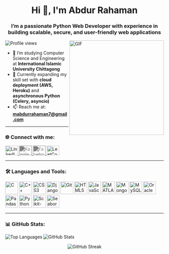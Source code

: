<h1 align="center">Hi 👋, I'm Abdur Rahaman</h1>
<h3 align="center">I’m a passionate Python Web Developer with experience in building scalable, secure, and user-friendly web applications</h3>

<img align="right"  alt="GIF" src="https://user-images.githubusercontent.com/60257288/169688266-0dba71e8-949d-4bc6-a048-0059ef1f994b.jpg" width="300" hight ="250 " />

<p align="left">
  <img src="https://komarev.com/ghpvc/?username=abdur-r1&label=Profile%20views&color=0e75b6&style=flat" alt="Profile views" />
</p>


- 🔭 I’m studying Computer Science and Engineering at **International Islamic University Chittagong**  
- 🌱 Currently expanding my skill set with **cloud deployment (AWS, Heroku)** and **asynchronous Python (Celery, asyncio)**  
- 📫 Reach me at: **mabdurrahaman7@gmail.com**

---


### 🌐 Connect with me:
<p align="left">
  <a href="https://www.linkedin.com/in/md-abdur-rahaman-bb76b9263" target="_blank">
    <img src="https://cdn.jsdelivr.net/gh/devicons/devicon/icons/linkedin/linkedin-original.svg" alt="LinkedIn" height="30" width="40"/>
  </a>
  <a href="https://www.kaggle.com/abdurrahaman1" target="_blank">
    <img src="https://cdn.jsdelivr.net/gh/simple-icons/simple-icons/icons/kaggle.svg" alt="Kaggle" height="30" width="40" style="filter: invert(0.5);"/>
  </a>
  <a href="https://www.facebook.com/md.abdurrahaman.208247" target="_blank">
    <img src="https://cdn.jsdelivr.net/gh/simple-icons/simple-icons/icons/facebook.svg" alt="Facebook" height="30" width="40" style="filter: invert(0.5);"/>
  </a>
  

  <a href="https://leetcode.com/rahaman1" target="_blank">
    <img src="https://upload.wikimedia.org/wikipedia/commons/1/19/LeetCode_logo_black.png" alt="LeetCode" height="30" width="40"/>
  </a>
</p>

---

### 🛠️ Languages and Tools:
<p align="left">
  <img src="https://cdn.jsdelivr.net/gh/devicons/devicon/icons/c/c-original.svg" alt="C" width="40" height="40"/>
  <img src="https://cdn.jsdelivr.net/gh/devicons/devicon/icons/cplusplus/cplusplus-original.svg" alt="C++" width="40" height="40"/>
  <img src="https://cdn.jsdelivr.net/gh/devicons/devicon/icons/css3/css3-original-wordmark.svg" alt="CSS3" width="40" height="40"/>
  <img src="https://cdn.jsdelivr.net/gh/devicons/devicon/icons/django/django-plain.svg" alt="Django" width="40" height="40"/>
  <img src="https://cdn.jsdelivr.net/gh/devicons/devicon/icons/git/git-original.svg" alt="Git" width="40" height="40"/>
  <img src="https://cdn.jsdelivr.net/gh/devicons/devicon/icons/html5/html5-original-wordmark.svg" alt="HTML5" width="40" height="40"/>
  <img src="https://cdn.jsdelivr.net/gh/devicons/devicon/icons/javascript/javascript-original.svg" alt="JavaScript" width="40" height="40"/>
  <img src="https://upload.wikimedia.org/wikipedia/commons/2/21/Matlab_Logo.png" alt="MATLAB" width="40" height="40"/>
  <img src="https://cdn.jsdelivr.net/gh/devicons/devicon/icons/mongodb/mongodb-original-wordmark.svg" alt="MongoDB" width="40" height="40"/>
  <img src="https://cdn.jsdelivr.net/gh/devicons/devicon/icons/mysql/mysql-original-wordmark.svg" alt="MySQL" width="40" height="40"/>
  <img src="https://cdn.jsdelivr.net/gh/devicons/devicon/icons/oracle/oracle-original.svg" alt="Oracle" width="40" height="40"/>
  <img src="https://cdn.jsdelivr.net/gh/devicons/devicon/icons/pandas/pandas-original.svg" alt="Pandas" width="40" height="40"/>
  <img src="https://cdn.jsdelivr.net/gh/devicons/devicon/icons/python/python-original.svg" alt="Python" width="40" height="40"/>
  <img src="https://upload.wikimedia.org/wikipedia/commons/0/05/Scikit_learn_logo_small.svg" alt="Scikit-learn" width="40" height="40"/>
  <img src="https://seaborn.pydata.org/_images/logo-mark-lightbg.svg" alt="Seaborn" width="40" height="40"/>
</p>

---


### 📊 GitHub Stats:

<p>
  <img align="left" src="https://github-readme-stats.vercel.app/api/top-langs?username=abdur-r1&show_icons=true&locale=en&layout=compact" alt="Top Languages" />
</p>

<p>
  <img align="center" src="https://github-readme-stats.vercel.app/api?username=abdur-r1&show_icons=true&locale=en" alt="GitHub Stats" />
</p>

<!-- Optional: GitHub streak -->
<p align="center">
  <img src="https://github-readme-streak-stats.herokuapp.com/?user=abdur-r1" alt="GitHub Streak" />
</p>
